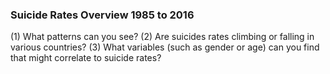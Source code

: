 ### Suicide Rates Overview 1985 to 2016    

(1) What patterns can you see?
(2) Are suicides rates climbing or falling in various countries?
(3) What variables (such as gender or age) can you find that might correlate to suicide rates?
